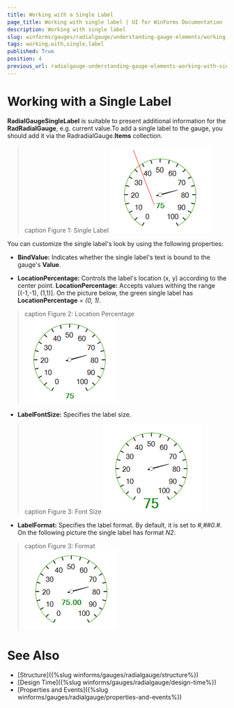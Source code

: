 ```yaml
---
title: Working with a Single Label
page_title: Working with single label | UI for WinForms Documentation
description: Working with single label
slug: winforms/gauges/radialgauge/understanding-gauge-elements/working-with-single-label
tags: working,with,single,label
published: True
position: 4
previous_url: radialgauge-understanding-gauge-elements-working-with-single-label
---
```


# Working with a Single Label

__RadialGaugeSingleLabel__ is suitable to present additional information for the __RadRadialGauge__, e.g. current value.To add a single label to the gauge, you should add it via the RadradialGauge.__Items__ collection.

>caption Figure 1: Single Label
![radialgauge-understanding-gauge-elements-working-with-single-label 001](images/radialgauge-understanding-gauge-elements-working-with-single-label001.png)

You can customize the single label's look by using the following properties:

* __BindValue:__ Indicates whether the single label's text is bound to the gauge's __Value__.

* __LocationPercentage:__ Controls the label's location (x, y) according to the center point.  __LocationPercentage:__ Accepts values withing the range [(-1,-1), (1,1)]. On the picture below, the green single label has __LocationPercentage__ = *(0, 1)*.

>caption Figure 2: Location Percentage
![radialgauge-understanding-gauge-elements-working-with-single-label 002](images/radialgauge-understanding-gauge-elements-working-with-single-label002.png)

* __LabelFontSize:__ Specifies the label size.

>caption Figure 3: Font Size
![radialgauge-understanding-gauge-elements-working-with-single-label 003](images/radialgauge-understanding-gauge-elements-working-with-single-label003.png)

* __LabelFormat:__ Specifies the label format. By default, it is set to *#,##0.#*. On the following picture the single label has format *N2*.

>caption Figure 3: Format            
![radialgauge-understanding-gauge-elements-working-with-single-label 004](images/radialgauge-understanding-gauge-elements-working-with-single-label004.png)

# See Also

* [Structure]({%slug winforms/gauges/radialgauge/structure%})
* [Design Time]({%slug winforms/gauges/radialgauge/design-time%})
* [Properties and Events]({%slug winforms/gauges/radialgauge/properties-and-events%})